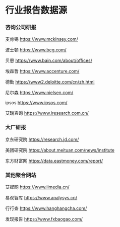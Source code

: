 # 行业报告数据源


### 咨询公司研报

麦肯锡 
https://www.mckinsey.com/

波士顿
https://www.bcg.com/


贝恩 
https://www.bain.com/about/offices/


埃森哲
https://www.accenture.com/


德勤
https://www2.deloitte.com/cn/zh.html


尼尔森
https://www.nielsen.com/

ipsos
https://www.ipsos.com/


艾瑞咨询
https://www.iresearch.com.cn/


### 大厂研报 

京东研究院 
https://research.jd.com/


美团研究院
https://about.meituan.com/news/institute

东方财富网
https://data.eastmoney.com/report/

### 其他聚合网站

艾媒网
https://www.iimedia.cn/

易观智库
https://www.analysys.cn/

行行查
https://www.hanghangcha.com/


发现报告
https://www.fxbaogao.com/



